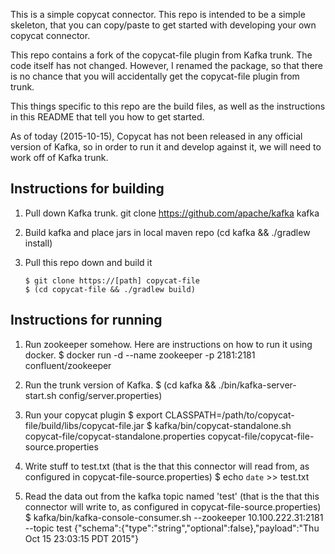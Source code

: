This is a simple copycat connector. This repo is intended to be a simple skeleton, that you can copy/paste to get started with developing your own copycat connector.

This repo contains a fork of the copycat-file plugin from Kafka trunk. The code itself has not changed. However, I renamed the package, so that there is no chance that you will accidentally get the copycat-file plugin from trunk.

This things specific to this repo are the build files, as well as the instructions in this README that tell you how to get started.

As of today (2015-10-15), Copycat has not been released in any official version of Kafka, so in order to run it and develop against it, we will need to work off of Kafka trunk.

Instructions for building
-------------------------
1. Pull down Kafka trunk.
    git clone https://github.com/apache/kafka kafka
    
2. Build kafka and place jars in local maven repo
    (cd kafka && ./gradlew install)

3. Pull this repo down and build it
    ```
    $ git clone https://[path] copycat-file
    $ (cd copycat-file && ./gradlew build)
    ```
    
Instructions for running
------------------------
1. Run zookeeper somehow.
    Here are instructions on how to run it using docker.
    $ docker run -d --name zookeeper -p 2181:2181 confluent/zookeeper
    
2. Run the trunk version of Kafka.
    $ (cd kafka && ./bin/kafka-server-start.sh config/server.properties)
    
3. Run your copycat plugin
    $ export CLASSPATH=/path/to/copycat-file/build/libs/copycat-file.jar
    $ kafka/bin/copycat-standalone.sh copycat-file/copycat-standalone.properties  copycat-file/copycat-file-source.properties
    
4. Write stuff to test.txt (that is the that this connector will read from, as configured in copycat-file-source.properties)
    $ echo `date` >> test.txt
    
5. Read the data out from the kafka topic named 'test' (that is the that this connector will write to, as configured in copycat-file-source.properties)
    $ kafka/bin/kafka-console-consumer.sh  --zookeeper 10.100.222.31:2181 --topic test
    {"schema":{"type":"string","optional":false},"payload":"Thu Oct 15 23:03:15 PDT 2015"}
